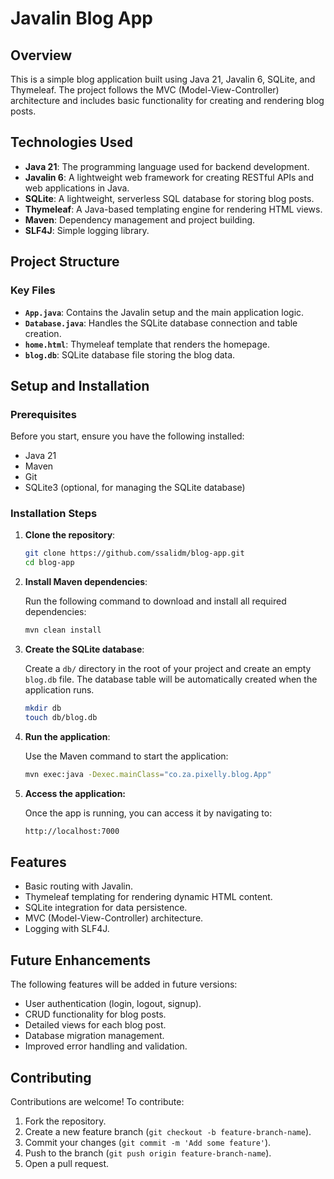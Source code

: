 # Javalin Blog App

## Overview

This is a simple blog application built using Java 21, Javalin 6, SQLite, and Thymeleaf. The project follows the MVC (Model-View-Controller) architecture and includes basic functionality for creating and rendering blog posts.

## Technologies Used

- **Java 21**: The programming language used for backend development.
- **Javalin 6**: A lightweight web framework for creating RESTful APIs and web applications in Java.
- **SQLite**: A lightweight, serverless SQL database for storing blog posts.
- **Thymeleaf**: A Java-based templating engine for rendering HTML views.
- **Maven**: Dependency management and project building.
- **SLF4J**: Simple logging library.

## Project Structure


### Key Files

- **`App.java`**: Contains the Javalin setup and the main application logic.
- **`Database.java`**: Handles the SQLite database connection and table creation.
- **`home.html`**: Thymeleaf template that renders the homepage.
- **`blog.db`**: SQLite database file storing the blog data.

## Setup and Installation

### Prerequisites

Before you start, ensure you have the following installed:

- Java 21
- Maven
- Git
- SQLite3 (optional, for managing the SQLite database)

### Installation Steps

1. **Clone the repository**:

   ```bash
   git clone https://github.com/ssalidm/blog-app.git
   cd blog-app
   ```

2. **Install Maven dependencies**:
    
    Run the following command to download and install all required dependencies:

   ```bash
   mvn clean install
   ```

3. **Create the SQLite database**:

    Create a `db/` directory in the root of your project and create an empty `blog.db` file. The database table will be automatically created when the application runs.
    
    ```bash
    mkdir db
    touch db/blog.db
    ```

4. **Run the application**:    
    
    Use the Maven command to start the application:
    ```bash
    mvn exec:java -Dexec.mainClass="co.za.pixelly.blog.App"
    ```

5. **Access the application:**

    Once the app is running, you can access it by navigating to:
    ```bash
    http://localhost:7000
    ```

## Features

- Basic routing with Javalin.
- Thymeleaf templating for rendering dynamic HTML content.
- SQLite integration for data persistence.
- MVC (Model-View-Controller) architecture.
- Logging with SLF4J.

## Future Enhancements

The following features will be added in future versions:

- User authentication (login, logout, signup).
- CRUD functionality for blog posts.
- Detailed views for each blog post.
- Database migration management.
- Improved error handling and validation.

## Contributing

Contributions are welcome! To contribute:

1. Fork the repository.
2. Create a new feature branch (`git checkout -b feature-branch-name`).
3. Commit your changes (`git commit -m 'Add some feature'`).
4. Push to the branch (`git push origin feature-branch-name`).
5. Open a pull request.